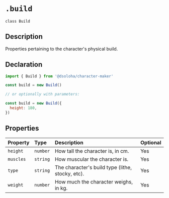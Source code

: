 # `.build`

`class Build`

## Description

Properties pertaining to the character's physical build.

## Declaration

```js
import { Build } from '@dsoloha/character-maker'

const build = new Build()

// or optionally with parameters:

const build = new Build({
  height: 180,
})
```

## Properties

| Property  | Type     | Description                                      | Optional |
| :-------- | :------- | :----------------------------------------------- | :------- |
| `height`  | `number` | How tall the character is, in cm.                | Yes      |
| `muscles` | `string` | How muscular the character is.                   | Yes      |
| `type`    | `string` | The character's build type (lithe, stocky, etc). | Yes      |
| `weight`  | `number` | How much the character weighs, in kg.            | Yes      |
